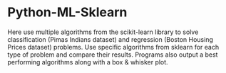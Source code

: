 # Python-ML-Sklearn
Here use multiple algorithms from the scikit-learn library to solve classification (Pimas Indians dataset) and regression (Boston Housing Prices dataset) problems. Use specific algorithms from sklearn for each type of problem and compare their results. Programs also output a best performing algorithms along with a box &amp; whisker plot. 
